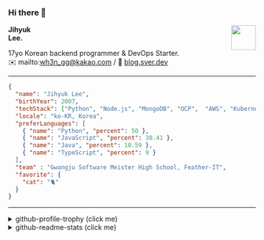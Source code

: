 ### Hi there 👋
<img src="https://github.githubassets.com/images/mona-loading-default.gif" width="50px" align="right">
</a>

**Jihyuk\
Lee.**

17yo Korean backend programmer & DevOps Starter.\
✉️ mailto:wh3n_gg@kakao.com
/ 
🔗 [blog.sver.dev](https://blog.sver.dev)

---

```json
{
  "name": "Jihyuk Lee",
  "birthYear": 2007,
  "techStack": ["Python", "Node.js", "MongoDB", "OCP",  "AWS", "Kubernetes"],
  "locale": "ko-KR, Korea",
  "preferLanguages": [
    { "name": "Python", "percent": 50 },
    { "name": "JavaScript", "percent": 30.41 },
    { "name": "Java", "percent": 10.59 },
    { "name": "TypeScript", "percent": 9 }
  ],
  "team" : "Gwangju Software Meister High School, Feather-IT",
  "favorite": {
    "cat": "🐈"
  }
}
```
---
<details>
  <summary>github-profile-trophy (click me)</summary>
  
![](https://github-profile-trophy.vercel.app/?username=sverdev&row=1&column=8&theme=nord)
  
</details>
<details>
  <summary>github-readme-stats (click me)</summary>
  
<!--START_SECTION:waka-->
![Code Time](http://img.shields.io/badge/Code%20Time-221%20hrs%2057%20mins-blue)

![Lines of code](https://img.shields.io/badge/%EC%A0%80%EB%8A%94%20%EC%97%AC%ED%83%9C%EA%B9%8C%EC%A7%80%20-158.8%20thousand%20%EC%A4%84%EC%9D%98%20%EC%BD%94%EB%93%9C%EB%A5%BC%20%EC%9E%91%EC%84%B1%ED%96%88%EC%96%B4%EC%9A%94.-blue)

**저는 저녁형 인간이에요. 🦉** 

```text
🌞 아침                     42 commits          ███░░░░░░░░░░░░░░░░░░░░░░   11.93 % 
🌆 낮　                     91 commits          ██████░░░░░░░░░░░░░░░░░░░   25.85 % 
🌃 저녁                     156 commits         ███████████░░░░░░░░░░░░░░   44.32 % 
🌙 밤　                     63 commits          ████░░░░░░░░░░░░░░░░░░░░░   17.90 % 
```


📊 **저는 이번주를 이렇게 시간을 보냈어요.** 

```text
🕑︎ Timezone: Asia/Seoul

💬 프로그래밍 언어들: 
TypeScript               3 hrs 54 mins       ███████████░░░░░░░░░░░░░░   43.97 % 
JavaScript               3 hrs 25 mins       ██████████░░░░░░░░░░░░░░░   38.44 % 
Python                   38 mins             ██░░░░░░░░░░░░░░░░░░░░░░░   07.27 % 
Java                     35 mins             ██░░░░░░░░░░░░░░░░░░░░░░░   06.56 % 
CSS                      10 mins             ░░░░░░░░░░░░░░░░░░░░░░░░░   02.00 % 

🔥 에디터들: 
VS Code                  8 hrs 10 mins       ███████████████████████░░   91.87 % 
IntelliJ                 43 mins             ██░░░░░░░░░░░░░░░░░░░░░░░   08.13 % 

💻 운영 체제들: 
Windows                  8 hrs 53 mins       █████████████████████████   100.00 % 
```


 Last Updated on 04/01/2024 18:38:55 UTC
<!--END_SECTION:waka-->

</details>

</div>

